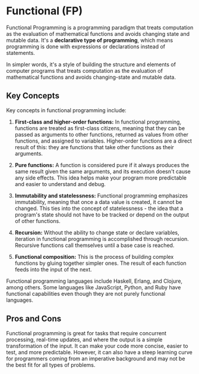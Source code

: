 # Functional (FP)

Functional Programming is a programming paradigm that treats computation as the evaluation of mathematical functions and avoids changing state and mutable data. It's a **declarative type of programming**, which means programming is done with expressions or declarations instead of statements.

In simpler words, it's a style of building the structure and elements of computer programs that treats computation as the evaluation of mathematical functions and avoids changing-state and mutable data.

## Key Concepts

Key concepts in functional programming include:

1. **First-class and higher-order functions:** In functional programming, functions are treated as first-class citizens, meaning that they can be passed as arguments to other functions, returned as values from other functions, and assigned to variables. Higher-order functions are a direct result of this: they are functions that take other functions as their arguments.

2. **Pure functions:** A function is considered pure if it always produces the same result given the same arguments, and its execution doesn't cause any side effects. This idea helps make your program more predictable and easier to understand and debug.

3. **Immutability and statelessness:** Functional programming emphasizes immutability, meaning that once a data value is created, it cannot be changed. This ties into the concept of statelessness - the idea that a program's state should not have to be tracked or depend on the output of other functions.

4. **Recursion:** Without the ability to change state or declare variables, iteration in functional programming is accomplished through recursion. Recursive functions call themselves until a base case is reached.

5. **Functional composition:** This is the process of building complex functions by gluing together simpler ones. The result of each function feeds into the input of the next.

Functional programming languages include Haskell, Erlang, and Clojure, among others. Some languages like JavaScript, Python, and Ruby have functional capabilities even though they are not purely functional languages.

## Pros and Cons

Functional programming is great for tasks that require concurrent processing, real-time updates, and where the output is a simple transformation of the input. It can make your code more concise, easier to test, and more predictable. However, it can also have a steep learning curve for programmers coming from an imperative background and may not be the best fit for all types of problems.

